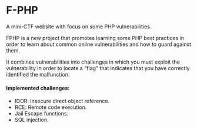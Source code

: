 # F-PHP
A mini-CTF website with focus on some PHP vulnerabilities.

FPHP is a new project that promotes learning some PHP best practices in order to learn about common online vulnerabilities and how to guard against them.

It combines vulnerabilities into challenges in which you must exploit the vulnerability in order to locate a "flag" that indicates that you have correctly identified the malfunction.

 #### Implemented challenges:
 - IDOR: Insecure direct object reference.
 - RCE: Remote code execution.
 - Jail Escape functions.
 - SQL injection.

